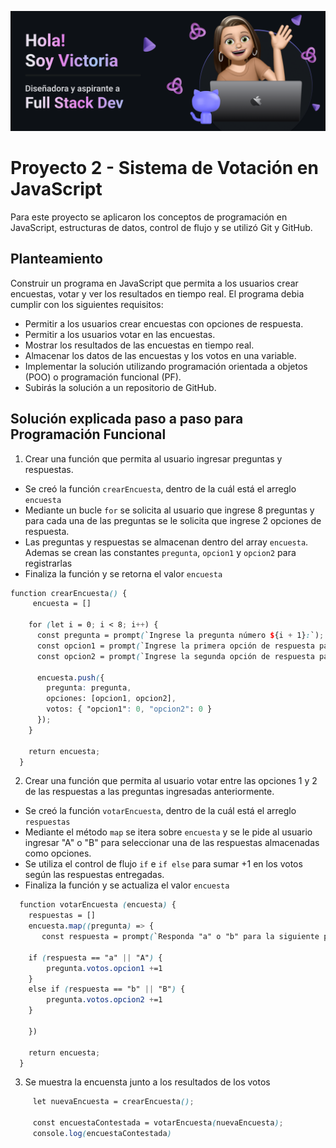 ![Banner](Banner.png)

# Proyecto 2 - Sistema de Votación en JavaScript

Para este proyecto se aplicaron los conceptos de programación en JavaScript, estructuras de datos, control de flujo y se utilizó Git y GitHub.

## Planteamiento

Construir un programa en JavaScript que permita a los usuarios crear encuestas, votar y ver los resultados en tiempo real. El programa debia cumplir con los siguientes requisitos:

- Permitir a los usuarios crear encuestas con opciones de respuesta.
- Permitir a los usuarios votar en las encuestas.
- Mostrar los resultados de las encuestas en tiempo real.
- Almacenar los datos de las encuestas y los votos en una variable.
- Implementar la solución utilizando programación orientada a objetos (POO) o programación funcional (PF).
- Subirás la solución a un repositorio de GitHub.

## Solución explicada paso a paso para Programación Funcional

1. Crear una función que permita al usuario ingresar preguntas y respuestas.
- Se creó la función `crearEncuesta`, dentro de la cuál está el arreglo `encuesta`
- Mediante un bucle `for` se solicita al usuario que ingrese 8 preguntas y para cada una de las preguntas se le solicita que ingrese 2 opciones de respuesta.
- Las preguntas y respuestas se almacenan dentro del array `encuesta`. Ademas se crean las constantes `pregunta`, `opcion1` y `opcion2` para registrarlas
- Finaliza la función y se retorna el valor `encuesta`

```scss
function crearEncuesta() {
     encuesta = []
   
    for (let i = 0; i < 8; i++) {
      const pregunta = prompt(`Ingrese la pregunta número ${i + 1}:`);
      const opcion1 = prompt(`Ingrese la primera opción de respuesta para la pregunta ${i + 1}:`);
      const opcion2 = prompt(`Ingrese la segunda opción de respuesta para la pregunta ${i + 1}:`);
  
      encuesta.push({
        pregunta: pregunta,
        opciones: [opcion1, opcion2],
        votos: { "opcion1": 0, "opcion2": 0 }
      });
    }
  
    return encuesta;
  }
```

2. Crear una función que permita al usuario votar entre las opciones 1 y 2 de las respuestas a las preguntas ingresadas anteriormente.
 - Se creó la función `votarEncuesta`, dentro de la cuál está el arreglo `respuestas`
 - Mediante el método `map` se itera sobre `encuesta` y se le pide al usuario ingresar "A" o "B" para seleccionar una de las respuestas almacenadas como opciones.
 - Se utiliza el control de flujo `if` e `if else` para sumar +1 en los votos según las respuestas entregadas.
 - Finaliza la función y se actualiza el valor `encuesta`

```scss
  function votarEncuesta (encuesta) {
    respuestas = []
    encuesta.map((pregunta) => { 
       const respuesta = prompt(`Responda "a" o "b" para la siguiente pregunta:\n ${pregunta.pregunta}:\n a. ${pregunta.opciones[0]} \n b. ${pregunta.opciones[1]}`);
   
    if (respuesta == "a" || "A") {
        pregunta.votos.opcion1 +=1
    }
    else if (respuesta == "b" || "B") {
        pregunta.votos.opcion2 +=1
    }

    })

    return encuesta;
  }
```
3. Se muestra la encuensta junto a los resultados de los votos
```scss
     let nuevaEncuesta = crearEncuesta();
  
     const encuestaContestada = votarEncuesta(nuevaEncuesta);
     console.log(encuestaContestada)
```
